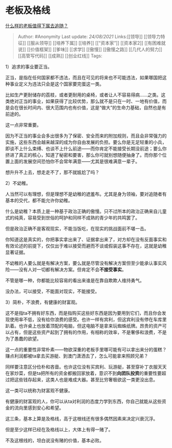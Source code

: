 # 老板及格线
[什么样的老板值得下属去追随？](https://www.zhihu.com/question/20007751/answer/2076599663)


> Author: #Anonymity 
> Last update: *24/08/2021* 
> Links:[[领导]] [[领导力特征]] [[服从领导]] [[培养下属]] [[培养]] [[“资本家”]] [[资本家2]] [[有困难就说]] [[价值框架]] [[爹味]] [[求学]] [[傲慢]] [[傲慢之路]] [[几代人的努力]] [[高管写代码]] [[成熟]] [[创业红线]]
> Tags: 
  

1）追求的事业要正当。

正当，是指在任何国家都不违法，而且在可见的将来也不可能违法，如果哪国把这种事业定义为违法只会是这个国家要完蛋这一类。

比如生产更耐储存的荔枝，或者更耐用的桌椅，或者让人不容易得病……之类。这类绝对正当的事业，如果获得了比较优势，那么就不是只在一时、一地有价值，而是会在很长时间内、很大范围内也有价值，这是“做大”的生命力基础，自然也是有前途的。

这一点非常重要。

因为不正当的事业会多出很多为了保密、安全而来的附加规则，而且会非常强力的实施，这些东西会越来越深的成为你自由发展的负担。要么你是无足轻重的小兵，即谈不上什么束缚、也谈不上什么前途——而你肯定不能接受长期没前途；要么你挤进了真正的核心，知道了秘密和要害，那么你可就别想随便抽身了。而你那个位置上面的发展空间恐怕你不会常年满意——尤其是很难满意一辈子。

想升升不上去，想走走不了，那不就尴尬了吗？

2）不幼稚。

人当然可以有理想，但是理想不是幼稚的遮羞布。尤其是身为领袖，要对追随者有基本的交代，都不能允许你幼稚。

什么是幼稚？本质上是一种基于政治正确的傲慢。只不过所本的政治正确来自儿童式的纯真，容易受到世俗的呵护和同样不成熟的青少年的共鸣罢了。

但是政治正确不是客观现实，不能当饭吃，在现实的挑战面前不堪一击。

你知道这是真实的，你把事实拿出来了、证据拿出来了，对方却在没有反面事实和有效论述的前提下，仅仅出于难以接受而避而不谈或假装这事不存在，这就是幼稚显著证据。

不幼稚的人要么就是有解决方案，要么就是尽管没有解决方案但至少能承认事实风险——没有人对一切都有解决方案。但肯定不会**不接受事实**。

不管是哪一种，你都能比较容易的看出来谁是在靠自欺欺人维持勇气。

没办法，可以接受，不能面对现实，不能接受。

3）简朴，不浪费，有健康的财富观。

这不是指ta不拥有好东西，而是指购买这些好东西是因为要用到它们，而且你会发现使用率不低，没有给你浪费的感受。也许一样有宾利，但这宾利没有停在车库里趴着。也许桌上也放着顶配的电脑，但这电脑不是拿来玩蜘蛛纸牌。昂贵的资产可以占有，但是这些资产起到了拥有的作用，有相称的效率，不是奢侈和浪费，不是为了愚蠢的欲望。

这一点的重要性非常朴素——物欲深重的老板手里哪可能有可以拿出来分的蛋糕？赚点利润都被ta拿去买游艇、到澳门潇洒去了，怎么可能拿来照顾兄弟？

同样要注意区分俭朴和吝啬。也许这位没有买宾利、玩游艇，甚至穿补丁衣服天天在家炒菜，但是ta把所有的资金都搬回家放着，意识不到**向团队投资**的重要性要超过把这些钱存起来，这类人也是难成大器。甚至比穷奢极欲这一类更没出息。

这一类可以统称为财富观不健康。

有健康的财富观的人，你可以从ta对利润的态度力学到东西，你自己就能从这些资金的流向里感到安心和希望。

这三条，基本上算是及格线，高于这根线还有很多偶然因素来决定兴衰沉浮。

但是至少这样已经在及格线以上，大体上有得一赌了。

不及这根线的，坦白说没有赌的价值，基本必败。